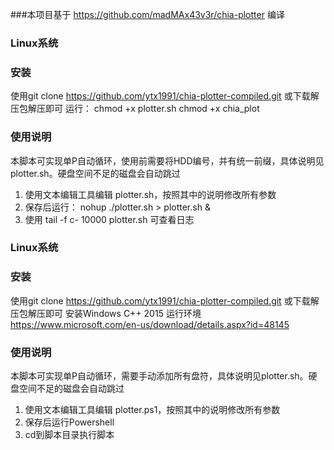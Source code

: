 ###本项目基于 https://github.com/madMAx43v3r/chia-plotter 编译

### Linux系统
### 安装
使用git clone https://github.com/ytx1991/chia-plotter-compiled.git 或下载解压包解压即可
运行：
chmod +x plotter.sh
chmod +x chia_plot

### 使用说明
本脚本可实现单P自动循环，使用前需要将HDD编号，并有统一前缀，具体说明见plotter.sh。硬盘空间不足的磁盘会自动跳过
1. 使用文本编辑工具编辑 plotter.sh，按照其中的说明修改所有参数
2. 保存后运行： nohup ./plotter.sh > plotter.sh &
3. 使用 tail -f c- 10000 plotter.sh 可查看日志

### Linux系统
### 安装
使用git clone https://github.com/ytx1991/chia-plotter-compiled.git 或下载解压包解压即可
安装Windows C++ 2015 运行环境
https://www.microsoft.com/en-us/download/details.aspx?id=48145

### 使用说明
本脚本可实现单P自动循环，需要手动添加所有盘符，具体说明见plotter.sh。硬盘空间不足的磁盘会自动跳过
1. 使用文本编辑工具编辑 plotter.ps1，按照其中的说明修改所有参数
2. 保存后运行Powershell
3. cd到脚本目录执行脚本
